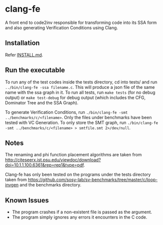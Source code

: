 # clang-fe

A front end to code2inv responsible for transforming code into its SSA form and also generating Verification Conditions using Clang.

## Installation

Refer [INSTALL.md](INSTALL.md).

## Run the executable

To run any of the test codes inside the tests directory, cd into tests/ and run `../bin/clang-fe -ssa filename.c`. This will produce a json file of the same name with the ssa graph in it. To run all tests, run `make tests` (for no debug output) or `make test-debug` for debug output (which includes the CFG, Dominator Tree and the SSA Graph).

To generate Verification Conditions, run `./bin/clang-fe -smt ../benchmarks/c/<filename>`. Only the files under benchmarks have been tested with VC Generation. To only store the SMT graph, run `./bin/clang-fe -smt ../benchmarks/c/<filename> > smtfile.smt 2>/dev/null`.

## Notes
The renaming and phi function placement algorithms are taken from http://citeseerx.ist.psu.edu/viewdoc/download?doi=10.1.1.100.6361&rep=rep1&type=pdf.

Clang-fe has only been tested on the programs under the tests directory taken from https://github.com/sosy-lab/sv-benchmarks/tree/master/c/loop-invgen and the benchmarks directory.

## Known Issues
<ul>
    <li> The program crashes if a non-existent file is passed as the argument.</li>
    <li> The program simply ignores any errors it encounters in the C code. </li>
</ul>